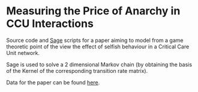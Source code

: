 # Measuring the Price of Anarchy in CCU Interactions

Source code and [Sage](http://sagemath.org/) scripts for a paper aiming to model from a game theoretic point of the view the effect of selfish behaviour in a Critical Care Unit network.

Sage is used to solve a 2 dimensional Markov chain (by obtaining the basis of the Kernel of the corresponding transition rate matrix).

Data for the paper can be found [here](drvinceknight/measuring..://sage.maths.cf.ac.uk/home/pub/122/).
